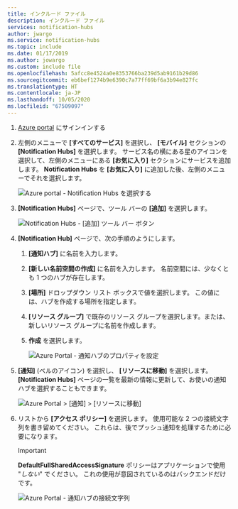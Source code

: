 ```yaml
---
title: インクルード ファイル
description: インクルード ファイル
services: notification-hubs
author: jwargo
ms.service: notification-hubs
ms.topic: include
ms.date: 01/17/2019
ms.author: jowargo
ms.custom: include file
ms.openlocfilehash: 5afcc8e4524a0e8353766ba239d5ab9161b29d86
ms.sourcegitcommit: eb6bef1274b9e6390c7a77ff69bf6a3b94e827fc
ms.translationtype: HT
ms.contentlocale: ja-JP
ms.lasthandoff: 10/05/2020
ms.locfileid: "67509097"
---
```

1. [Azure portal](https://portal.azure.com) にサインインする

1. 左側のメニューで **[すべてのサービス]** を選択し、 **[モバイル]** セクションの **[Notification Hubs]** を選択します。 サービス名の横にある星のアイコンを選択して、左側のメニューにある **[お気に入り]** セクションにサービスを追加します。 **Notification Hubs** を **[お気に入り]** に追加した後、左側のメニューでそれを選択します。

      ![Azure portal - Notification Hubs を選択する](./media/notification-hubs-portal-create-new-hub/all-services-select-notification-hubs.png)

1. **[Notification Hubs]** ページで、ツール バーの **[追加]** を選択します。

      ![Notification Hubs - [追加] ツール バー ボタン](./media/notification-hubs-portal-create-new-hub/add-toolbar-button.png)

1. **[Notification Hub]** ページで、次の手順のようにします。

    1. **[通知ハブ]** に名前を入力します。  

    1. **[新しい名前空間の作成]** に名前を入力します。 名前空間には、少なくとも 1 つのハブが存在します。

    1. **[場所]** ドロップダウン リスト ボックスで値を選択します。 この値には、ハブを作成する場所を指定します。

    1. **[リソース グループ]** で既存のリソース グループを選択します。または、新しいリソース グループに名前を作成します。

    1. **作成** を選択します。

        ![Azure Portal - 通知ハブのプロパティを設定](./media/notification-hubs-portal-create-new-hub/notification-hubs-azure-portal-settings.png)

1. **[通知]** (ベルのアイコン) を選択し、 **[リソースに移動]** を選択します。 **[Notification Hubs]** ページの一覧を最新の情報に更新して、お使いの通知ハブを選択することもできます。

      ![Azure Portal > [通知] > [リソースに移動]](./media/notification-hubs-portal-create-new-hub/go-to-notification-hub.png)

1. リストから **[アクセス ポリシー]** を選択します。 使用可能な 2 つの接続文字列を書き留めてください。 これらは、後でプッシュ通知を処理するために必要になります。

      >[!IMPORTANT]
      >**DefaultFullSharedAccessSignature** ポリシーはアプリケーションで使用 "*しない*" でください。 これの使用が意図されているのはバックエンドだけです。
      >

      ![Azure Portal - 通知ハブの接続文字列](./media/notification-hubs-portal-create-new-hub/notification-hubs-connection-strings-portal.png)

